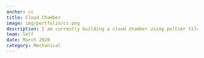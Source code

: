 ```yaml
---
anchor: cc
title: Cloud Chamber
image: img/portfolio/cc.png
description: I am currently building a cloud chamber using peltier tiles. Current status- testing peltier tiles. With initial tests, a large peltier array (3x3) may not be possible due to large amounts of heat needed to be transferred from the cool surface. In the 3x3 case, the use of additional cooling systems such as a two-stage compressor may be needed.
team: Self
date: March 2020
category: Mechanical
---
```

